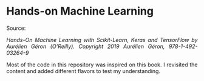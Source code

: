 # Hands-on Machine Learning

Source:

<p style="text-align: justify">
<i>
Hands-On Machine Learning with Scikit-Learn, Keras and TensorFlow by Aurélien Géron (O’Reilly). Copyright 2019 Aurélien Géron, 978-1-492-03264-9
</i>
</p>

<p style="text-align: justify">
Most of the code in this repository was inspired on this book. I revisited the content and added different flavors to test my understanding. 
</p>